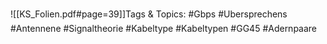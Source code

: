
![[KS_Folien.pdf#page=39]]Tags & Topics:
   #Gbps
   #Ubersprechens
   #Antennene
   #Signaltheorie
   #Kabeltype
   #Kabeltypen
   #GG45
   #Adernpaare